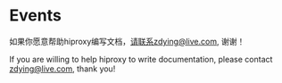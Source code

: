# Events

如果你愿意帮助hiproxy编写文档，请联系zdying@live.com, 谢谢！

If you are willing to help hiproxy to write documentation, please contact zdying@live.com, thank you!